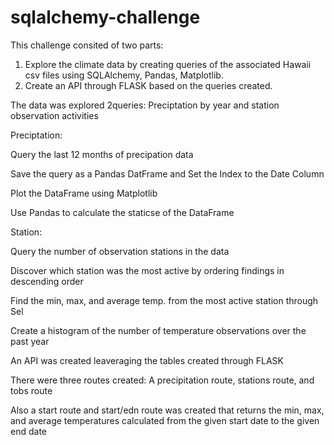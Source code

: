 # sqlalchemy-challenge

This challenge consited of two parts:

1. Explore the climate data by creating queries of the associated Hawaii csv files using SQLAlchemy, Pandas, Matplotlib.
2. Create an API through FLASK based on the queries created.

The data was explored 2queries: Preciptation by year and station observation activities 

Preciptation:
 
  Query the last 12 months of precipation data
 
  Save the query as a Pandas DatFrame and Set the Index to the Date Column
  
  Plot the DataFrame using Matplotlib
 
  Use Pandas to calculate the staticse of the DataFrame

Station:
  
  Query the number of observation stations in the data
 
  Discover which station was the most active by ordering findings in descending order
  
  Find the min, max, and average temp. from the most active station through Sel
  
  Create a histogram of the number of temperature observations over the past year

An API was created leaveraging the tables created through FLASK

There were three routes created: A precipitation route, stations route, and tobs route

Also a start route and start/edn route was created that returns the min, max, and average temperatures calculated from the given start date to the given end date
